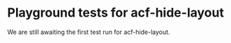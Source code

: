 # Playground tests for acf-hide-layout
We are still awaiting the first test run for acf-hide-layout.
